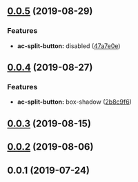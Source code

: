 <a name="0.0.5"></a>
## [0.0.5](https://github.com/tinper-bee/ac-split-button/compare/v0.0.4...v0.0.5) (2019-08-29)


### Features

* **ac-split-button:** disabled ([47a7e0e](https://github.com/tinper-bee/ac-split-button/commit/47a7e0e))



<a name="0.0.4"></a>
## [0.0.4](https://github.com/tinper-bee/ac-split-button/compare/v0.0.3...v0.0.4) (2019-08-27)


### Features

* **ac-split-button:** box-shadow ([2b8c9f6](https://github.com/tinper-bee/ac-split-button/commit/2b8c9f6))



<a name="0.0.3"></a>
## [0.0.3](https://github.com/tinper-bee/ac-split-button/compare/v0.0.2...v0.0.3) (2019-08-15)



<a name="0.0.2"></a>
## [0.0.2](https://github.com/tinper-bee/ac-split-button/compare/v0.0.1...v0.0.2) (2019-08-06)



<a name="0.0.1"></a>
## 0.0.1 (2019-07-24)



